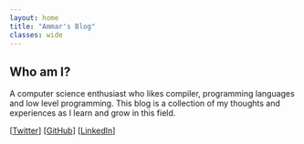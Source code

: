 ```yaml
---
layout: home
title: "Ammar's Blog"
classes: wide
---
```


## Who am I?

A computer science enthusiast who likes compiler, programming languages and low level programming. This blog is a collection of my thoughts and experiences as I learn and grow in this field.

[[Twitter](https://x.com/0xz4h1d)] [[GitHub](https://github.com/ammarbinfaisal)] [[LinkedIn](https://www.linkedin.com/in/malik-ammar-faisal/)]



